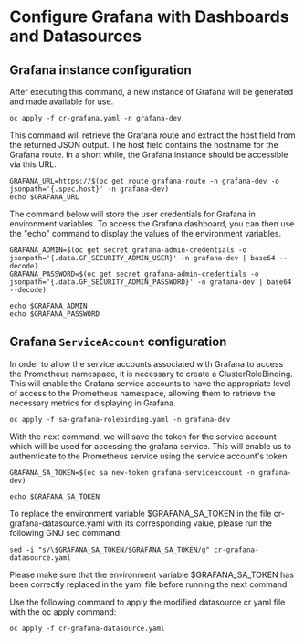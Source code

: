 # Configure Grafana with Dashboards and Datasources

## Grafana instance configuration

After executing this command, a new instance of Grafana will be generated and made available for use.

```shell
oc apply -f cr-grafana.yaml -n grafana-dev
```

This command will retrieve the Grafana route and extract the host field from the returned JSON output. The host field contains the hostname for the Grafana route. In a short while, the Grafana instance should be accessible via this URL.

```
GRAFANA_URL=https://$(oc get route grafana-route -n grafana-dev -o jsonpath='{.spec.host}' -n grafana-dev)
echo $GRAFANA_URL
```

The command below will store the user credentials for Grafana in environment variables. To access the Grafana dashboard, you can then use the "echo" command to display the values of the environment variables.

```shell
GRAFANA_ADMIN=$(oc get secret grafana-admin-credentials -o jsonpath='{.data.GF_SECURITY_ADMIN_USER}' -n grafana-dev | base64 --decode)
GRAFANA_PASSWORD=$(oc get secret grafana-admin-credentials -o jsonpath='{.data.GF_SECURITY_ADMIN_PASSWORD}' -n grafana-dev | base64 --decode)
```

```shell
echo $GRAFANA_ADMIN
echo $GRAFANA_PASSWORD
```

## Grafana `ServiceAccount` configuration

In order to allow the service accounts associated with Grafana to access the Prometheus namespace, it is necessary to create a ClusterRoleBinding. This will enable the Grafana service accounts to have the appropriate level of access to the Prometheus namespace, allowing them to retrieve the necessary metrics for displaying in Grafana.

```shell
oc apply -f sa-grafana-rolebinding.yaml -n grafana-dev
```

With the next command, we will save the token for the service account which will be used for accessing the grafana service. This will enable us to authenticate to the Prometheus service using the service account's token.

```shell
GRAFANA_SA_TOKEN=$(oc sa new-token grafana-serviceaccount -n grafana-dev)
```

```shell
echo $GRAFANA_SA_TOKEN
```

To replace the environment variable $GRAFANA_SA_TOKEN in the file cr-grafana-datasource.yaml with its corresponding value, please run the following GNU sed command:

```shell
sed -i "s/\$GRAFANA_SA_TOKEN/$GRAFANA_SA_TOKEN/g" cr-grafana-datasource.yaml
```

Please make sure that the environment variable $GRAFANA_SA_TOKEN has been correctly replaced in the yaml file before running the next command.

Use the following command to apply the modified datasource cr yaml file with the oc apply command:

```shell
oc apply -f cr-grafana-datasource.yaml
```